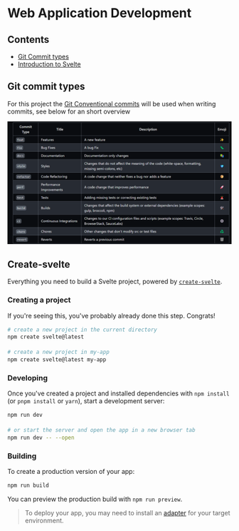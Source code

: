 # Web Application Development

## Contents

- [Git Commit types](#git-commit-types)
- [Introduction to Svelte](#create-svelte)

## Git commit types

For this project
the [Git Conventional commits](https://github.com/pvdlg/conventional-commit-types/blob/master/README.md) will be used
when writing commits, see below for an short overview

![static/conventialcommits.png](static/conventialcommits.png)

## Create-svelte

Everything you need to build a Svelte project, powered
by [`create-svelte`](https://github.com/sveltejs/kit/tree/main/packages/create-svelte).

### Creating a project

If you're seeing this, you've probably already done this step. Congrats!

```bash
# create a new project in the current directory
npm create svelte@latest

# create a new project in my-app
npm create svelte@latest my-app
```

### Developing

Once you've created a project and installed dependencies with `npm install` (or `pnpm install` or `yarn`), start a
development server:

```bash
npm run dev

# or start the server and open the app in a new browser tab
npm run dev -- --open
```

### Building

To create a production version of your app:

```bash
npm run build
```

You can preview the production build with `npm run preview`.

> To deploy your app, you may need to install an [adapter](https://kit.svelte.dev/docs/adapters) for your target
> environment.

